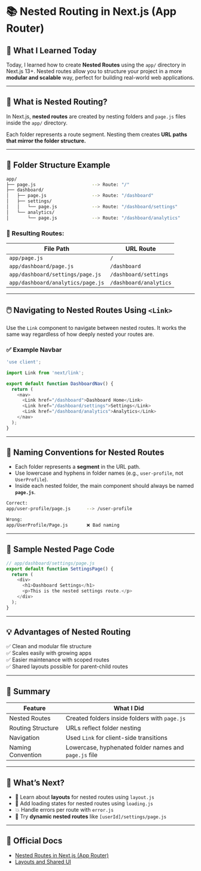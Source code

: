 # 📚 Nested Routing in Next.js (App Router)

## 📌 What I Learned Today

Today, I learned how to create **Nested Routes** using the `app/` directory in Next.js 13+. Nested routes allow you to structure your project in a more **modular and scalable** way, perfect for building real-world web applications.

---

## 🧱 What is Nested Routing?

In Next.js, **nested routes** are created by nesting folders and `page.js` files inside the `app/` directory.

Each folder represents a route segment. Nesting them creates **URL paths that mirror the folder structure.**

---

## 📁 Folder Structure Example

```bash
app/
├── page.js                     --> Route: "/"
├── dashboard/
│   ├── page.js                 --> Route: "/dashboard"
│   ├── settings/
│   │   └── page.js             --> Route: "/dashboard/settings"
│   └── analytics/
│       └── page.js             --> Route: "/dashboard/analytics"
```

### 🧭 Resulting Routes:
| File Path                             | URL Route                 |
|---------------------------------------|---------------------------|
| `app/page.js`                         | `/`                       |
| `app/dashboard/page.js`              | `/dashboard`             |
| `app/dashboard/settings/page.js`     | `/dashboard/settings`    |
| `app/dashboard/analytics/page.js`    | `/dashboard/analytics`   |

---

## 🖱️ Navigating to Nested Routes Using `<Link>`

Use the `Link` component to navigate between nested routes. It works the same way regardless of how deeply nested your routes are.

### ✅ Example Navbar

```js
'use client';

import Link from 'next/link';

export default function DashboardNav() {
  return (
    <nav>
      <Link href="/dashboard">Dashboard Home</Link>
      <Link href="/dashboard/settings">Settings</Link>
      <Link href="/dashboard/analytics">Analytics</Link>
    </nav>
  );
}
```

---

## 📛 Naming Conventions for Nested Routes

- Each folder represents a **segment** in the URL path.
- Use lowercase and hyphens in folder names (e.g., `user-profile`, not `UserProfile`).
- Inside each nested folder, the main component should always be named **`page.js`**.

```bash
Correct:
app/user-profile/page.js      --> /user-profile

Wrong:
app/UserProfile/Page.js       ❌ Bad naming
```

---

## 🧪 Sample Nested Page Code

```js
// app/dashboard/settings/page.js
export default function SettingsPage() {
  return (
    <div>
      <h1>Dashboard Settings</h1>
      <p>This is the nested settings route.</p>
    </div>
  );
}
```

---

## 💡 Advantages of Nested Routing

✅ Clean and modular file structure  
✅ Scales easily with growing apps  
✅ Easier maintenance with scoped routes  
✅ Shared layouts possible for parent-child routes

---

## 🧠 Summary

| Feature                  | What I Did                                             |
|--------------------------|--------------------------------------------------------|
| Nested Routes            | Created folders inside folders with `page.js`         |
| Routing Structure        | URLs reflect folder nesting                            |
| Navigation               | Used `Link` for client-side transitions                |
| Naming Convention        | Lowercase, hyphenated folder names and `page.js` file  |

---

## 🚀 What’s Next?

- 🧩 Learn about **layouts** for nested routes using `layout.js`
- 🔄 Add loading states for nested routes using `loading.js`
- 💥 Handle errors per route with `error.js`
- 📁 Try **dynamic nested routes** like `[userId]/settings/page.js`

---

## 📘 Official Docs

- [Nested Routes in Next.js (App Router)](https://nextjs.org/docs/app/building-your-application/routing#nested-routes)
- [Layouts and Shared UI](https://nextjs.org/docs/app/building-your-application/routing/pages-and-layouts)